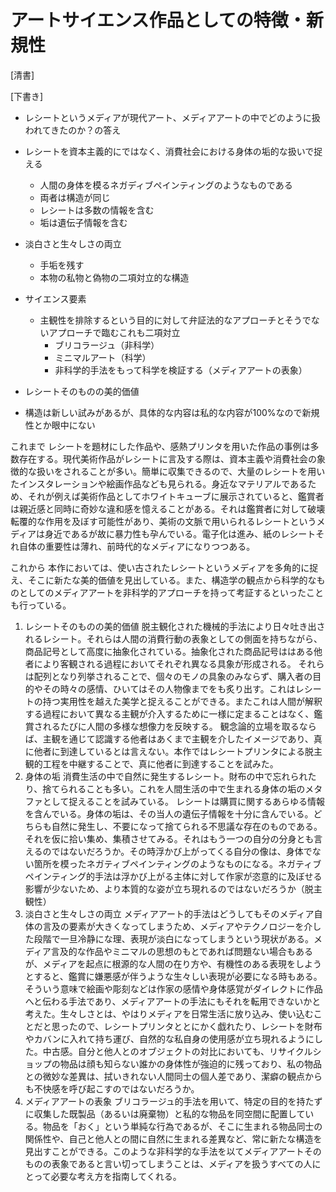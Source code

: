 # アートサイエンス作品としての特徴・新規性

[清書]


[下書き]
- レシートというメディアが現代アート、メディアアートの中でどのように扱われてきたのか？の答え
- レシートを資本主義的にではなく、消費社会における身体の垢的な扱いで捉える
  - 人間の身体を模るネガディブペインティングのようなものである
  - 両者は構造が同じ
  - レシートは多数の情報を含む
  - 垢は遺伝子情報を含む
- 淡白さと生々しさの両立

  - 手垢を残す
  - 本物の私物と偽物の二項対立的な構造
- サイエンス要素
  - 主観性を排除するという目的に対して弁証法的なアプローチとそうでないアプローチで臨むこれも二項対立
    - ブリコラージュ（非科学）
    - ミニマルアート（科学）
    - 非科学的手法をもって科学を検証する（メディアアートの表象）
- レシートそのものの美的価値
- 構造は新しい試みがあるが、具体的な内容は私的な内容が100%なので新規性とか眼中にない

これまで
レシートを題材にした作品や、感熱プリンタを用いた作品の事例は多数存在する。現代美術作品がレシートに言及する際は、資本主義や消費社会の象徴的な扱いをされることが多い。簡単に収集できるので、大量のレシートを用いたインスタレーションや絵画作品なども見られる。身近なマテリアルであるため、それが例えば美術作品としてホワイトキューブに展示されていると、鑑賞者は親近感と同時に奇妙な違和感を憶えることがある。それは鑑賞者に対して破壊転覆的な作用を及ぼす可能性があり、美術の文脈で用いられるレシートというメディアは身近であるが故に暴力性も孕んでいる。電子化は進み、紙のレシートそれ自体の重要性は薄れ、前時代的なメディアになりつつある。

これから
本作においては、使い古されたレシートというメディアを多角的に捉え、そこに新たな美的価値を見出している。また、構造学の観点から科学的なものとしてのメディアアートを非科学的アプローチを持って考証するといったことも行っている。

1. レシートそのものの美的価値
脱主観化された機械的手法により日々吐き出されるレシート。それらは人間の消費行動の表象としての側面を持ちながら、商品記号として高度に抽象化されている。抽象化された商品記号ははある他者により客観される過程においてそれぞれ異なる具象が形成される。
それらは配列となり列挙されることで、個々のモノの具象のみならず、購入者の目的やその時々の感情、ひいてはその人物像までをも炙り出す。これはレシートの持つ実用性を越えた美学と捉えることができる。またこれは人間が解釈する過程において異なる主観が介入するために一様に定まることはなく、鑑賞されるたびに人間の多様な想像力を反映する。
観念論的立場を取るならば、主観を通じて認識する他者はあくまで主観を介したイメージであり、真に他者に到達しているとは言えない。本作ではレシートプリンタによる脱主観的工程を中継することで、真に他者に到達することを試みた。
2. 身体の垢
消費生活の中で自然に発生するレシート。財布の中で忘れられたり、捨てられることも多い。これを人間生活の中で生まれる身体の垢のメタファとして捉えることを試みている。
レシートは購買に関するあらゆる情報を含んでいる。身体の垢は、その当人の遺伝子情報を十分に含んでいる。どちらも自然に発生し、不要になって捨てられる不思議な存在のものである。それを仮に拾い集め、集積させてみる。それはもう一つの自分の分身とも言えるのではないだろうか。その時浮かび上がってくる自分の像は、身体でない箇所を模ったネガティブペインティングのようなものになる。ネガティブペインティング的手法は浮かび上がる主体に対して作家が恣意的に及ぼせる影響が少ないため、より本質的な姿が立ち現れるのではないだろうか（脱主観性）
3. 淡白さと生々しさの両立
メディアアート的手法はどうしてもそのメディア自体の言及の要素が大きくなってしまうため、メディアやテクノロジーを介した段階で一旦冷静にな理、表現が淡白になってしまうという現状がある。メディア言及的な作品やミニマルの思想のもとであれば問題ない場合もあるが、メディアを起点に根源的な人間の在り方や、有機性のある表現をしようとすると、鑑賞に嫌悪感が伴うような生々しい表現が必要になる時もある。そういう意味で絵画や彫刻などは作家の感情や身体感覚がダイレクトに作品へと伝わる手法であり、メディアアートの手法にもそれを転用できないかと考えた。生々しさとは、やはりメディアを日常生活に放り込み、使い込むことだと思ったので、レシートプリンタととにかく戯れたり、レシートを財布やカバンに入れて持ち運び、自然的な私自身の使用感が立ち現れるようにした。中古感。自分と他人とのオブジェクトの対比においても、リサイクルショップの物品は顔も知らない誰かの身体性が強迫的に残っており、私の物品との微妙な差異は、拭いきれない人間同士の個人差であり、潔癖の観点からも不快感を呼び起こすのではないだろうか。
4. メディアアートの表象
ブリコラージュ的手法を用いて、特定の目的を持たずに収集した既製品（あるいは廃棄物）と私的な物品を同空間に配置している。物品を「おく」という単純な行為であるが、そこに生まれる物品同士の関係性や、自己と他人との間に自然に生まれる差異など、常に新たな構造を見出すことができる。このような非科学的な手法を以てメディアアートそのものの表象であると言い切ってしまうことは、メディアを扱うすべての人にとって必要な考え方を指南してくれる。